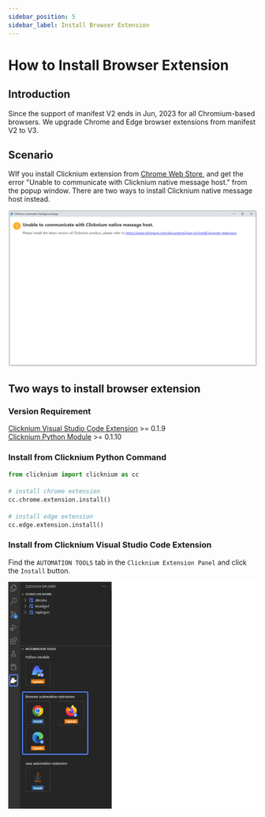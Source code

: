 ```yaml
---
sidebar_position: 5
sidebar_label: Install Browser Extension
---
```


# How to Install Browser Extension

## Introduction
Since the support of manifest V2 ends in Jun, 2023 for all Chromium-based browsers. We upgrade Chrome and Edge browser extensions from manifest V2 to V3.

## Scenario
WIf you install Clicknium extension from [Chrome Web Store](https://chrome.google.com/webstore/detail/clicknium-recorder/ifnedcgcleipmmolmnhoeemmjnljjgna), and get the error "Unable to communicate with Clicknium native message host." from the popup window. There are two ways to install Clicknium native message host instead.

![popup window](./img/unable_to_connect_message_host.png)

## Two ways to install browser extension

### Version Requirement
[Clicknium Visual Studio Code Extension](https://marketplace.visualstudio.com/items?itemName=ClickCorp.clicknium) >= 0.1.9  
[Clicknium Python Module](https://pypi.org/project/clicknium/) >= 0.1.10

### Install from Clicknium Python Command
```Python
from clicknium import clicknium as cc

# install chrome extension
cc.chrome.extension.install()

# install edge extension
cc.edge.extension.install()
```

### Install from Clicknium Visual Studio Code Extension
Find the `AUTOMATION TOOLS` tab in the `Clicknium Extension Panel` and click the `Install` button.

![automation tools](./img/automation_tools_tab.png)
